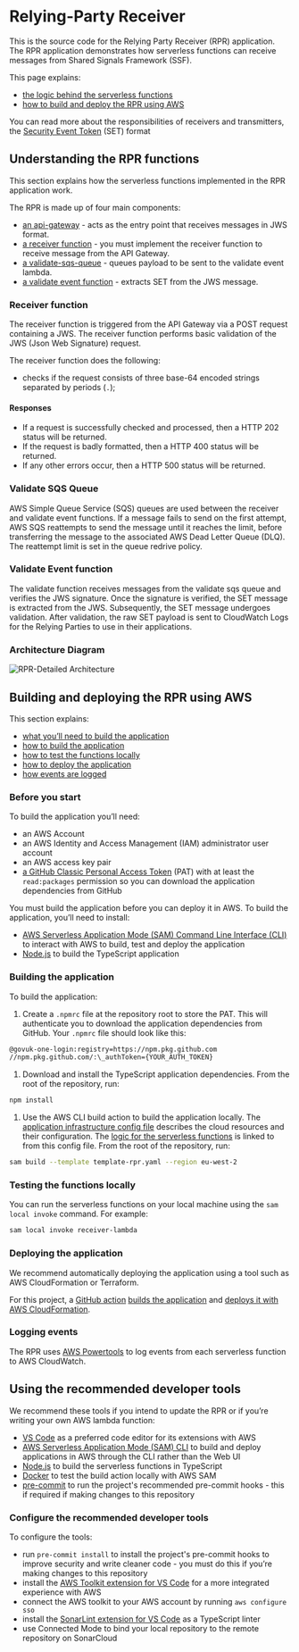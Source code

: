 # Relying-Party Receiver

This is the source code for the Relying Party Receiver (RPR) application. The RPR application demonstrates how serverless functions can receive messages from Shared Signals Framework (SSF).

This page explains:

- [the logic behind the serverless functions](#understanding-the-rpr-functions)
- [how to build and deploy the RPR using AWS](#building-and-deploying-the-rpr-using-aws)

You can read more about the responsibilities of receivers and transmitters, the [Security Event Token](https://datatracker.ietf.org/doc/html/rfc8417) (SET) format

## Understanding the RPR functions

This section explains how the serverless functions implemented in the RPR application work.

The RPR is made up of four main components:

- [an api-gateway](#api-gateway) - acts as the entry point that receives messages in JWS format.
- [a receiver function](#receiver-function) - you must implement the receiver function to receive message from the API Gateway.
- [a validate-sqs-queue](#validate-sqs-queue) - queues payload to be sent to the validate event lambda.
- [a validate event function](#helper-functions) - extracts SET from the JWS message.

### Receiver function

The receiver function is triggered from the API Gateway via a POST request containing a JWS. The receiver function performs basic validation of the JWS (Json Web Signature) request.

The receiver function does the following:

- checks if the request consists of three base-64 encoded strings separated by periods (`.`);

#### Responses

- If a request is successfully checked and processed, then a HTTP 202 status will be returned.
- If the request is badly formatted, then a HTTP 400 status will be returned.
- If any other errors occur, then a HTTP 500 status will be returned.

### Validate SQS Queue

AWS Simple Queue Service (SQS) queues are used between the receiver and validate event functions. If a message fails to send on the first attempt, AWS SQS reattempts to send the message until it reaches the limit, before transferring the message to the associated AWS Dead Letter Queue (DLQ). The reattempt limit is set in the queue redrive policy.

### Validate Event function

The validate function receives messages from the validate sqs queue and verifies the JWS signature. Once the signature is verified, the SET message is extracted from the JWS. Subsequently, the SET message undergoes validation. After validation, the raw SET payload is sent to CloudWatch Logs for the Relying Parties to use in their applications.

### Architecture Diagram

![RPR-Detailed Architecture](https://github.com/govuk-one-login/fraud-rpr/assets/169366112/e10c0f25-4247-4526-8330-2cdf22c26c59)

## Building and deploying the RPR using AWS

This section explains:

- [what you’ll need to build the application](#before-you-start)
- [how to build the application](#building-the-application)
- [how to test the functions locally](#testing-the-functions-locally)
- [how to deploy the application](#deploying-the-application)
- [how events are logged](#logging-events)

### Before you start

To build the application you’ll need:

- an AWS Account
- an AWS Identity and Access Management (IAM) administrator user account
- an AWS access key pair
- [a GitHub Classic Personal Access Token](https://docs.github.com/en/authentication/keeping-your-account-and-data-secure/managing-your-personal-access-tokens) (PAT) with at least the `read:packages` permission so you can download the application dependencies from GitHub

You must build the application before you can deploy it in AWS. To build the application, you’ll need to install:

- [AWS Serverless Application Mode (SAM) Command Line Interface (CLI)](https://docs.aws.amazon.com/serverless-application-model/latest/developerguide/serverless-sam-cli-install.html) to interact with AWS to build, test and deploy the application
- [Node.js](https://nodejs.org/en/download/current) to build the TypeScript application

### Building the application

To build the application:

1. Create a `.npmrc` file at the repository root to store the PAT. This will authenticate you to download the application dependencies from GitHub. Your `.npmrc` file should look like this:

```bash
@govuk-one-login:registry=https://npm.pkg.github.com
//npm.pkg.github.com/:\_authToken={YOUR_AUTH_TOKEN}
```

1. Download and install the TypeScript application dependencies. From the root of the repository, run:

```bash
npm install
```

1. Use the AWS CLI build action to build the application locally. The [application infrastructure config file](template-rpr.yaml) describes the cloud resources and their configuration. The [logic for the serverless functions](/src/lambdas/) is linked to from this config file. From the root of the repository, run:

```bash
sam build --template template-rpr.yaml --region eu-west-2
```

### Testing the functions locally

You can run the serverless functions on your local machine using the `sam local invoke` command. For example:

```bash
sam local invoke receiver-lambda
```

### Deploying the application

We recommend automatically deploying the application using a tool such as AWS CloudFormation or Terraform.

For this project, a [GitHub action](.github/workflows/deploy-branch.yaml) [builds the application](.github/workflows/build.yaml) and [deploys it with AWS CloudFormation](.github/workflows/deploy-to-aws.yaml).

### Logging events

The RPR uses [AWS Powertools](https://github.com/aws-powertools/powertools-lambda-typescript) to log events from each serverless function to AWS CloudWatch.

## Using the recommended developer tools

We recommend these tools if you intend to update the RPR or if you’re writing your own AWS lambda function:

- [VS Code](https://code.visualstudio.com/download) as a preferred code editor for its extensions with AWS
- [AWS Serverless Application Mode (SAM) CLI](https://docs.aws.amazon.com/serverless-application-model/latest/developerguide/serverless-sam-cli-install.html) to build and deploy applications in AWS through the CLI rather than the Web UI
- [Node.js](https://nodejs.org/en/) to build the serverless functions in TypeScript
- [Docker](https://docs.docker.com/desktop/) to test the build action locally with AWS SAM
- [pre-commit](https://pre-commit.com) to run the project's recommended pre-commit hooks - this if required if making changes to this repository

### Configure the recommended developer tools

To configure the tools:

- run `pre-commit install` to install the project's pre-commit hooks to improve security and write cleaner code - you must do this if you’re making changes to this repository
- install the [AWS Toolkit extension for VS Code](https://docs.aws.amazon.com/toolkit-for-vscode/latest/userguide/welcome.html) for a more integrated experience with AWS
- connect the AWS toolkit to your AWS account by running `aws configure sso`
- install the [SonarLint extension for VS Code](https://marketplace.visualstudio.com/items?itemName=SonarSource.sonarlint-vscode) as a TypeScript linter
- use Connected Mode to bind your local repository to the remote repository on SonarCloud
